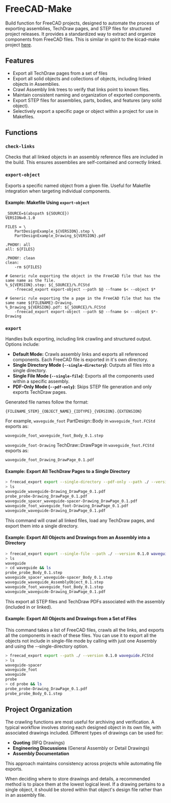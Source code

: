 # FreeCAD-Make

Build function for FreeCAD projects, designed to automate the process of exporting assemblies, TechDraw pages, and STEP files for structured project releases. It provides a standardized way to extract and organize components from FreeCAD files. This is similar in spirit to the kicad-make project [here](www.github.com/snhobbs/kicad-make).

## Features
+ Export all TechDraw pages from a set of files
+ Export all solid objects and collections of objects, including linked objects in Assemblies.
+ Crawl Assembly link trees to verify that links point to known files.
+ Maintain consistent naming and organization of exported components.
+ Export STEP files for assemblies, parts, bodies, and features (any solid object).
+ Selectively export a specific page or object within a project for use in Makefiles.


## Functions
### `check-links`
Checks that all linked objects in an assembly reference files are included in the build. This ensures assemblies are self-contained and correctly linked.

### `export-object`
Exports a specific named object from a given file. Useful for Makefile integration when targeting individual components.

#### Example: Makefile Using `export-object`
```make
_SOURCE=$(abspath ${SOURCE})
VERSION=0.1.0

FILES = \
    PartDesignExample_${VERSION}.step \
    PartDesignExample_Drawing_${VERSION}.pdf

.PHONY: all
all: ${FILES}

.PHONY: clean
clean:
    -rm ${FILES}

# Generic rule exporting the object in the FreeCAD file that has the same name as the file.
%_${VERSION}.step: ${_SOURCE}/%.FCStd
    -freecad_export export-object --path $@ --fname $< --object $*

# Generic rule exporting the a page in the FreeCAD file that has the same name ${FILENAME}-Drawing.
%_Drawing_${VERSION}.pdf: ${_SOURCE}/%.FCStd
    -freecad_export export-object --path $@ --fname $< --object $*-Drawing
```

### `export`
Handles bulk exporting, including link crawling and structured output. Options include:
- **Default Mode:** Crawls assembly links and exports all referenced components. Each FreeCAD file is exported in it's own directory.
- **Single Directory Mode (`--single-directory`)**: Outputs all files into a single directory.
- **Single File Mode (`--single-file`)**: Exports all the components used within a specific assembly.
- **PDF-Only Mode (`--pdf-only`)**: Skips STEP file generation and only exports TechDraw pages.

Generated file names follow the format:
```
{FILENAME_STEM}_{OBJECT_NAME}_{IDTYPE}_{VERSION}.{EXTENSION}
```
For example, `waveguide_foot` PartDesign::Body in `waveguide_foot.FCStd` exports as:
```
waveguide_foot_waveguide_foot_Body_0.1.step
```
`waveguide_foot-Drawing` TechDraw::DrawPage in `waveguide_foot.FCStd` exports as:
```
waveguide_foot_Drawing_DrawPage_0.1.pdf
```

#### Example: Export All TechDraw Pages to a Single Directory
```sh
> freecad_export export --single-directory --pdf-only --path ./ --version 0.1.0 waveguide.FCStd
> ls
waveguide_waveguide-Drawing_DrawPage_0.1.pdf
probe_probe-Drawing_DrawPage_0.1.pdf
waveguide_spacer_waveguide-spacer-Drawing_DrawPage_0.1.pdf
waveguide_foot_waveguide_foot-Drawing_DrawPage_0.1.pdf
waveguide_waveguide-Drawing_DrawPage_0.1.pdf
```
This command will crawl all linked files, load any TechDraw pages, and export them into a single directory.


#### Example: Export All Objects and Drawings from an Assembly into a Directory
```sh
> freecad_export export --single-file --path ./ --version 0.1.0 waveguide.FCStd
> ls
waveguide
> cd waveguide && ls
probe_probe_Body_0.1.step
waveguide_spacer_waveguide-spacer_Body_0.1.step
waveguide_waveguide_AssemblyObject_0.1.step
waveguide_foot_waveguide_foot_Body_0.1.step
waveguide_waveguide-Drawing_DrawPage_0.1.pdf
```
This export all STEP files and TechDraw PDFs associated with the assembly (included in or linked).

#### Example: Export All Objects and Drawings from a Set of Files

This command takes a list of FreeCAD files, crawls all the links, and exports
all the components in each of these files. You can use it to export all the objects not include in single-file mode by calling with just one Assembly and using the --single-directory option.

```sh
> freecad_export export --path ./ --version 0.1.0 waveguide.FCStd
> ls
waveguide-spacer
waveguide_foot
waveguide
probe
> cd probe && ls
probe_probe-Drawing_DrawPage_0.1.pdf
probe_probe_Body_0.1.step
```

## Project Organization
The crawling functions are most useful for archiving and verification. A typical workflow involves storing each designed object in its own file, with associated drawings included. Different types of drawings can be used for:
- **Quoting** (RFQ Drawings)
- **Engineering Discussions** (General Assembly or Detail Drawings)
- **Assembly Documentation**

This approach maintains consistency across projects while automating file exports.

When deciding where to store drawings and details, a recommended method is to place them at the lowest logical level. If a drawing pertains to a single object, it should be stored within that object's design file rather than in an assembly file.

